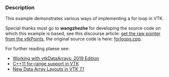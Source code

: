 ### Description

This example demonstrates various ways of implementing a for loop in VTK.

Special thanks must go to **wangzhezhe** for developing the source code on which this example is based, see this discourse article: [get the raw pointer from the vtkPoints](https://discourse.vtk.org/t/get-the-raw-pointer-from-the-vtkpoints/4894), the original source code is here: [forloops.cpp](https://github.com/wangzhezhe/5MCST/blob/master/vtk_example/array/forloops.cpp).

For further reading plaese see:

- [Working with vtkDataArrays: 2019 Edition](https://blog.kitware.com/working-with-vtkdataarrays-2019-edition/)
- [C++11 for-range support in VTK](https://blog.kitware.com/c11-for-range-support-in-vtk/)
- [New Data Array Layouts in VTK 7.1](https://blog.kitware.com/new-data-array-layouts-in-vtk-7-1/)
